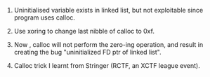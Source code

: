 1. Uninitialised variable exists in linked list, but not exploitable since program uses calloc.

2. Use xoring to change last nibble of calloc to 0xf.

3. Now , calloc will not perform the zero-ing operation, and result in creating the bug "uninitialized FD ptr of linked list".

4. Calloc trick I learnt from Stringer (RCTF, an XCTF league event).
